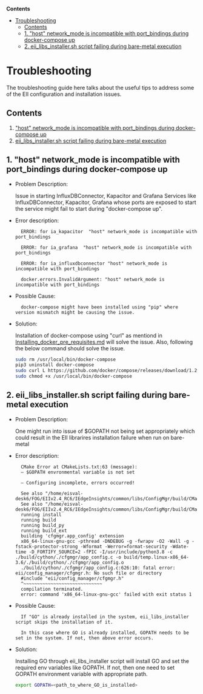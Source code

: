 **Contents**

- [Troubleshooting](#troubleshooting)
  - [Contents](#contents)
  - [1. "host" network_mode is incompatible with port_bindings during docker-compose up](#1-host-network_mode-is-incompatible-with-port_bindings-during-docker-compose-up)
  - [2. eii_libs_installer.sh script failing during bare-metal execution](#2-eii_libs_installersh-script-failing-during-bare-metal-execution)

# Troubleshooting

The troubleshooting guide here talks about the useful tips to address some of the EII configuration and installation issues.

## Contents

1. ["host" network_mode is incompatible with port_bindings during docker-compose up](#1-host-network_mode-is-incompatible-with-port_bindings-during-docker-compose-up)
2. [eii_libs_installer.sh script failing during bare-metal execution](#2-eii_libs_installersh-script-failing-during-bare-metal-execution)

## 1. "host" network_mode is incompatible with port_bindings during docker-compose up

- Problem Description:

  Issue in starting InfluxDBConnector, Kapacitor and Grafana Services like InfluxDBConnector, Kapacitor, Grafana whose ports
  are exposed to start the service might fail to start during "docker-compose up".

- Error description:

        ERROR: for ia_kapacitor  "host" network_mode is incompatible with port_bindings 

        ERROR: for ia_grafana  "host" network_mode is incompatible with port_bindings 

        ERROR: for ia_influxdbconnector "host" network_mode is incompatible with port_bindings 

        docker.errors.InvalidArgument: "host" network_mode is incompatible with port_bindings

- Possible Cause:

        docker-compose might have been installed using "pip" where version mismatch might be causing the issue.

- Solution:

  Installation of docker-compose using "curl" as mentiond in [Installing_docker_pre_requisites.md](./Installing_docker_pre_requisites.md) will solve the
  issue. Also, following the below command should solve the issue.

  ```sh
  sudo rm /usr/local/bin/docker-compose
  pip3 uninstall docker-compose
  sudo curl L https://github.com/docker/compose/releases/download/1.27.4/docker-compose-`uname -s``uname -m` -o /usr/local/bin/docker-compose
  sudo chmod +x /usr/local/bin/docker-compose
  ```

## 2. eii_libs_installer.sh script failing during bare-metal execution

- Problem Description:

  One might run into issue of $GOPATH not being set appropriately which could result in the EII librarires installation failure when run on bare-metal

- Error description:

        CMake Error at CMakeLists.txt:63 (message):
        – $GOPATH envronmental variable is not set

        – Configuring incomplete, errors occurred!

        See also "/home/eisval-desk6/FOG/EIIv2.4_RC6/IEdgeInsights/common/libs/ConfigMgr/build/CMakeFiles/CMakeOutput.log".
        See also "/home/eisval-desk6/FOG/EIIv2.4_RC6/IEdgeInsights/common/libs/ConfigMgr/build/CMakeFiles/CMakeError.log".
        running install
        running build
        running build_py
        running build_ext
        building 'cfgmgr.app_config' extension
        x86_64-linux-gnu-gcc -pthread -DNDEBUG -g -fwrapv -O2 -Wall -g -fstack-protector-strong -Wformat -Werror=format-security -Wdate-time -D_FORTIFY_SOURCE=2 -fPIC -I/usr/include/python3.8 -c ./build/cython/./cfgmgr/app_config.c -o build/temp.linux-x86_64-3.6/./build/cython/./cfgmgr/app_config.o
        ./build/cython/./cfgmgr/app_config.c:626:10: fatal error: eii/config_manager/cfgmgr.h: No such file or directory
        #include "eii/config_manager/cfgmgr.h"
        ^~~~~~~~~~~~~~~~~~~~~~~~~~~~~~
        compilation terminated.
        error: command 'x86_64-linux-gnu-gcc' failed with exit status 1

- Possible Cause:

        If "GO" is already installed in the system, eii_libs_installer script skips the installation of it.

        In this case where GO is already installed, GOPATH needs to be set in the system. If not, then above error occurs.

- Solution:

  Installing GO through eii_libs_installer script will install GO and set the required env variables like GOPATH. If not, then one need to set GOPATH
  environment variable with appropriate path.

  ```sh
  export GOPATH=<path_to_where_GO_is_installed>
  ```
